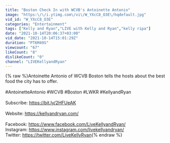 ```yaml
---
title: "Boston Check In with WCVB's Antoinette Antonio"
image: "https:\/\/i.ytimg.com\/vi\/W_YXcC8_O3E\/hqdefault.jpg"
vid_id: "W_YXcC8_O3E"
categories: "Entertainment"
tags: ["Kelly and Ryan","LIVE with Kelly and Ryan","kelly ripa"]
date: "2021-10-14T20:06:37+03:00"
vid_date: "2021-10-14T15:01:29Z"
duration: "PT6M49S"
viewcount: "67"
likeCount: "8"
dislikeCount: "0"
channel: "LIVEKellyandRyan"
---
```

{% raw %}Antoinette Antonio of WCVB Boston tells the hosts about the best food the city has to offer.<br /><br />#AntoinetteAntonio #WCVB #Boston #LWKR #KellyandRyan <br /><br />Subscribe: <a rel="nofollow" target="blank" href="https://bit.ly/2HFUeAK">https://bit.ly/2HFUeAK</a><br /><br />Website: <a rel="nofollow" target="blank" href="https://kellyandryan.com/">https://kellyandryan.com/</a><br /><br />Facebook: <a rel="nofollow" target="blank" href="https://www.facebook.com/LiveKellyandRyan/">https://www.facebook.com/LiveKellyandRyan/</a><br />Instagram: <a rel="nofollow" target="blank" href="https://www.instagram.com/livekellyandryan/">https://www.instagram.com/livekellyandryan/</a><br />Twitter: <a rel="nofollow" target="blank" href="https://twitter.com/LiveKellyRyan">https://twitter.com/LiveKellyRyan</a>{% endraw %}
